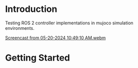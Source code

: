 # Introduction
Testing ROS 2 controller implementations in mujoco simulation environments. 

[Screencast from 05-20-2024 10:49:10 AM.webm](https://github.com/peterdavidfagan/ros2_robotics_research_toolkit/assets/42982057/8ff660af-a192-4edb-b30e-4bf38a6e8825)

# Getting Started
